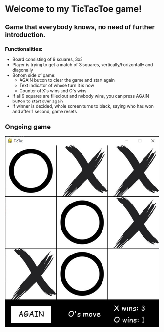  # Welcome to my TicTacToe game!
 
 ## Game that everybody knows, no need of further introduction.

 ### Functionalities:
 - Board consisting of 9 squares, 3x3
 - Player is trying to get a match of 3 squares, vertically/horizontally and diagonally
 - Bottom side of game:
   - AGAIN button to clear the game and start again
   - Text indicator of whose turn it is now
   - Counter of X's wins and O's wins
 - If all 9 squares are filled out and nobody wins, you can press AGAIN button to start over again
 - If winner is decided, whole screen turns to black, saying who has won and after 1 second, game resets



 ## Ongoing game
![ongoing](screens/board.jpg)